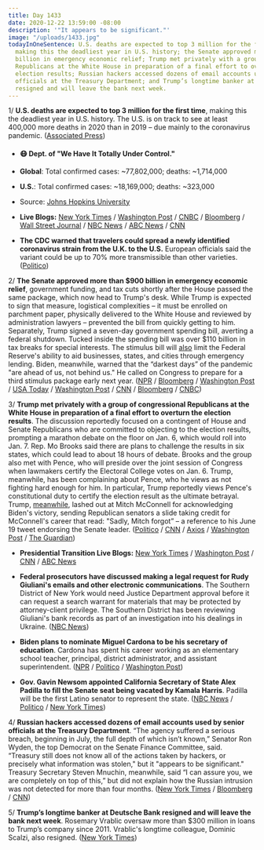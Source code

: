 ```yaml
---
title: Day 1433
date: 2020-12-22 13:59:00 -08:00
description: '"It appears to be significant."'
image: "/uploads/1433.jpg"
todayInOneSentence: U.S. deaths are expected to top 3 million for the first time,
  making this the deadliest year in U.S. history; the Senate approved more than $900
  billion in emergency economic relief; Trump met privately with a group of congressional
  Republicans at the White House in preparation of a final effort to overturn the
  election results; Russian hackers accessed dozens of email accounts used by senior
  officials at the Treasury Department; and Trump’s longtime banker at Deutsche Bank
  resigned and will leave the bank next week.
---
```


1/ **U.S. deaths are expected to top 3 million for the first time**, making this the deadliest year in U.S. history. The U.S. is on track to see at least 400,000 more deaths in 2020 than in 2019 – due mainly to the coronavirus pandemic. ([Associated Press](https://apnews.com/article/us-coronavirus-deaths-top-3-million-e2bc856b6ec45563b84ee2e87ae8d5e7))

* #### 😷 Dept. of "We Have It Totally Under Control."

* **Global**: Total confirmed cases: \~77,802,000; deaths: \~1,714,000

* **U.S.**: Total confirmed cases: \~18,169,000; deaths: \~323,000

* Source: [Johns Hopkins University](https://coronavirus.jhu.edu/map.html)

* **Live Blogs:**  [New York Times](https://www.nytimes.com/live/2020/12/22/world/covid-19-coronavirus/) / [Washington Post](https://www.washingtonpost.com/nation/2020/12/22/coronavirus-covid-live-updates-us/) / [CNBC](https://www.cnbc.com/2020/12/22/covid-live-updates-biontech-confident-vaccine-will-work-on-uk-variant.html) / [Bloomberg](https://www.bloomberg.com/news/articles/2020-12-21/california-sees-deeper-crisis-bidens-get-vaccine-virus-update?srnd=premium&sref=MIBMEEoj) / [Wall Street Journal](https://www.wsj.com/livecoverage/latest-updates/covid?mod=hp_theme_coronavirus-ribbon) / [NBC News](https://www.nbcnews.com/news/us-news/live-blog/2020-12-22-covid-live-updates-vaccine-news-n1252058) / [ABC News](https://abcnews.go.com/Health/coronavirus/live-updates/California-governor-quarantine-covid/?id=74837900) / [CNN](https://www.cnn.com/world/live-news/coronavirus-pandemic-vaccine-updates-12-22-20/index.html)

* **The CDC warned that travelers could spread a newly identified coronavirus strain from the U.K. to the U.S.** European officials said the variant could be up to 70% more transmissible than other varieties. ([Politico](https://www.politico.com/news/2020/12/22/cdc-travel-british-covid-strain-449873))

2/ **The Senate approved more than $900 billion in emergency economic relief**, government funding, and tax cuts shortly after the House passed the same package, which now head to Trump's desk. While Trump is expected to sign that measure, logistical complexities – it must be enrolled on parchment paper, physically delivered to the White House and reviewed by administration lawyers – prevented the bill from quickly getting to him. Separately, Trump signed a seven-day government spending bill, averting a federal shutdown. Tucked inside the spending bill was over $110 billion in tax breaks for special interests. The stimulus bill will [also](https://www.politico.com/news/2020/12/22/federal-reserve-economic-relief-republicans-449883) limit the Federal Reserve's ability to aid businesses, states, and cities through emergency lending. Biden, meanwhile, warned that the “darkest days” of the pandemic "are ahead of us, not behind us." He called on Congress to prepare for a third stimulus package early next year. ([NPR](https://www.npr.org/2020/12/21/948862052/house-passes-900-billion-coronavirus-relief-bill-ending-months-long-stalemate) / [Bloomberg](https://www.bloomberg.com/news/articles/2020-12-22/trump-signs-stopgap-funding-as-congress-passes-virus-relief-bill?sref=MIBMEEoj) / [Washington Post](https://www.washingtonpost.com/us-policy/2020/12/21/stimulus-congress/) / [USA Today](https://www.usatoday.com/story/news/politics/2020/12/21/stimulus-checks-covid-relief-bill-ppp-loan/3990756001/?scrolla=5eb6d68b7fedc32c19ef33b4) / [Washington Post](https://www.washingtonpost.com/business/2020/12/22/congress-tax-breaks-stimulus/) / [CNN](https://www.cnn.com/2020/12/22/politics/biden-holiday-remarks/index.html) / [Bloomberg](https://www.bloomberg.com/news/articles/2020-12-22/biden-calls-for-more-stimulus-darkest-days-still-to-come?srnd=premium&sref=MIBMEEoj) / [CNBC](https://www.cnbc.com/2020/12/22/stimulus-checks-biden-to-push-for-more-payments-in-next-covid-plan.html))

3/ **Trump met privately with a group of congressional Republicans at the White House in preparation of a final effort to overturn the election results**. The discussion reportedly focused on a contingent of House and Senate Republicans who are committed to objecting to the election results, prompting a marathon debate on the floor on Jan. 6, which would roll into Jan. 7. Rep. Mo Brooks  said there are plans to challenge the results in six states, which could lead to about 18 hours of debate. Brooks and the group also met with Pence, who will preside over the joint session of Congress when lawmakers certify the Electoral College votes on Jan. 6. Trump, meanwhile, has been complaining about Pence, who he views as not fighting hard enough for him. In particular, Trump reportedly views Pence's constitutional duty to certify the election result as the ultimate betrayal. Trump, [meanwhile](https://www.axios.com/trump-mcconnell-election-283ae665-ef68-43fa-ba2e-1bfdeabf1f81.html), lashed out at Mitch McConnell for acknowledging Biden's victory, sending Republican senators a slide taking credit for McConnell's career that read: "Sadly, Mitch forgot” – a reference to his June 19 tweet endorsing the Senate leader. ([Politico](https://www.politico.com/news/2020/12/21/trump-house-overturn-election-449787) / [CNN](https://www.cnn.com/2020/12/21/politics/house-conservatives-trump-meeting/) / [Axios](https://www.axios.com/trump-white-house-conspiracy-theories-d95450a4-c7a3-4579-a568-0473b18529c9.html) / [Washington Post](https://www.washingtonpost.com/politics/trump-assembles-a-ragtag-crew-of-conspiracy-minded-allies-in-flailing-bid-to-reverse-election-loss/2020/12/21/d7674cd2-43b2-11eb-b0e4-0f182923a025_story.html) / [The Guardian](https://www.theguardian.com/us-news/2020/dec/22/trump-election-result-overturning-effort-republicans))

* **Presidential Transition Live Blogs:** [New York Times](https://www.nytimes.com/live/2020/12/22/us/joe-biden-trump/) / [Washington Post](https://www.washingtonpost.com/politics/2020/12/22/joe-biden-trump-transition-live-updates/) / [CNN](https://www.cnn.com/politics/live-news/trump-biden-transition-news-12-22-20/index.html) / [ABC News](https://abcnews.go.com/Politics/live-updates/2020-election-results-transition/?id=74840775)

* **Federal prosecutors have discussed making a legal request for Rudy Giuliani's emails and other electronic communications**. The Southern District of New York would need Justice Department approval before it can request a search warrant for materials that may be protected by attorney-client privilege. The Southern District has been reviewing Giuliani's bank records as part of an investigation into his dealings in Ukraine. ([NBC News](https://www.nbcnews.com/politics/justice-department/feds-have-discussed-making-legal-request-giuliani-s-electronic-communications-n1250714))

* **Biden plans to nominate Miguel Cardona to be his secretary of education**. Cardona has spent his career working as an elementary school teacher, principal, district administrator, and assistant superintendent. ([NPR](https://www.npr.org/sections/biden-transition-updates/2020/12/22/949114642/biden-to-pick-connecticut-schools-chief-miguel-cardona-as-education-secretary) / [Politico](https://www.politico.com/news/2020/12/22/biden-connecticut-schools-chief-education-secretary-449808) / [Washington Post](https://www.washingtonpost.com/education/biden-education-secretary-cardona/2020/12/22/69e8b1f0-4484-11eb-b0e4-0f182923a025_story.html))

* **Gov. Gavin Newsom appointed California Secretary of State Alex Padilla to fill the Senate seat being vacated by Kamala Harris**. Padilla will be the first Latino senator to represent the state. ([NBC News](https://www.nbcnews.com/politics/congress/alex-padilla-fill-kamala-harris-senate-seat-first-latino-represent-n1252112) / [Politico](https://www.politico.com/states/california/story/2020/12/22/newsom-appoints-alex-padilla-to-fill-harris-senate-seat-1349911) / [New York Times](https://www.nytimes.com/2020/12/22/us/politics/alex-padilla-kamala-california-senate.html))

4/ **Russian hackers accessed dozens of email accounts used by senior officials at the Treasury Department**. “The agency suffered a serious breach, beginning in July, the full depth of which isn’t known,” Senator Ron Wyden, the top Democrat on the Senate Finance Committee, said. “Treasury still does not know all of the actions taken by hackers, or precisely what information was stolen," but it "appears to be significant." Treasury Secretary Steven Mnuchin, meanwhile, said “I can assure you, we are completely on top of this,” but did not explain how the Russian intrusion was not detected for more than four months. ([New York Times](https://www.nytimes.com/2020/12/21/us/politics/russia-hack-treasury.html) / [Bloomberg](https://www.bloomberg.com/news/articles/2020-12-22/hackers-targeted-senior-u-s-treasury-officials-in-data-breach?sref=MIBMEEoj) / [CNN](https://www.cnn.com/2020/12/21/politics/treasury-solarwinds-hack-ron-wyden/))

5/ **Trump’s longtime banker at Deutsche Bank resigned and will leave the bank next week**. Rosemary Vrablic oversaw more than $300 million in loans to Trump’s company since 2011. Vrablic's longtime colleague, Dominic Scalzi, also resigned. ([New York Times](https://www.nytimes.com/2020/12/22/business/trump-deutsche-bank-rosemary-vrablic.html))